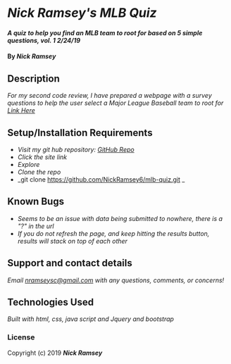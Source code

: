 # _Nick Ramsey's MLB Quiz_

#### _A quiz to help you find an MLB team to root for based on 5 simple questions, vol. 1 2/24/19_

#### By _**Nick Ramsey**_

## Description

_For my second code review, I have prepared a webpage with a survey questions to help the user select a Major League Baseball team to root for <a href="https://nickramsey6.github.io/mlb-quiz/">Link Here</a>_

## Setup/Installation Requirements

* _Visit my git hub repository: <a href="https://github.com/NickRamsey6/mlb-quiz">GitHub Repo</a>_
* _Click the site link_
* _Explore_
* _Clone the repo_
* _git clone https://github.com/NickRamsey6/mlb-quiz.git _


## Known Bugs

* _Seems to be an issue with data being submitted to nowhere, there is a "?" in the url_
* _If you do not refresh the page, and keep hitting the results button, results will stack on top of each other_


## Support and contact details

_Email nramseysc@gmail.com with any questions, comments, or concerns!_

## Technologies Used

_Built with html, css, java script and Jquery and bootstrap_

### License

Copyright (c) 2019 **_Nick Ramsey_**
